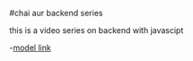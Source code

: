 #chai aur backend series

this is a video series on backend with javascipt

-[model link](https://app.eraser.io/workspace/YtPqZ1VogxGy1jzIDkzj?origin=share)